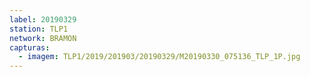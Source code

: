 ```yaml
---
label: 20190329
station: TLP1
network: BRAMON
capturas:
  - imagem: TLP1/2019/201903/20190329/M20190330_075136_TLP_1P.jpg
---
```

